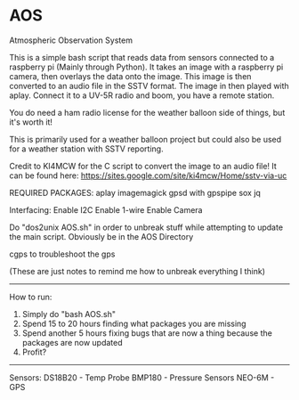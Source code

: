 # AOS
Atmospheric Observation System

This is a simple bash script that reads data from sensors connected to a raspberry pi (Mainly through Python). It takes an image with a raspberry pi camera, then overlays the data onto the image. This image is then converted to an audio file in the SSTV format. The image in then played with aplay. Connect it to a UV-5R radio and boom, you have a remote station.

You do need a ham radio license for the weather balloon side of things, but it's worth it!

This is primarily used for a weather balloon project but could also be used for a weather station with SSTV reporting.

Credit to KI4MCW for the C script to convert the image to an audio file! It can be found here:
https://sites.google.com/site/ki4mcw/Home/sstv-via-uc

REQUIRED PACKAGES:
aplay
imagemagick
gpsd with gpspipe
sox
jq

Interfacing:
Enable I2C
Enable 1-wire
Enable Camera

Do "dos2unix AOS.sh" in order to unbreak stuff while attempting to update the main script. Obviously be in the AOS Directory

cgps to troubleshoot the gps

(These are just notes to remind me how to unbreak everything I think)

___________
How to run:
1. Simply do "bash AOS.sh"
2. Spend 15 to 20 hours finding what packages you are missing
3. Spend another 5 hours fixing bugs that are now a thing because the packages are now updated
4. Profit?

___________
Sensors:
DS18B20 - Temp Probe
BMP180 - Pressure Sensors
NEO-6M - GPS
